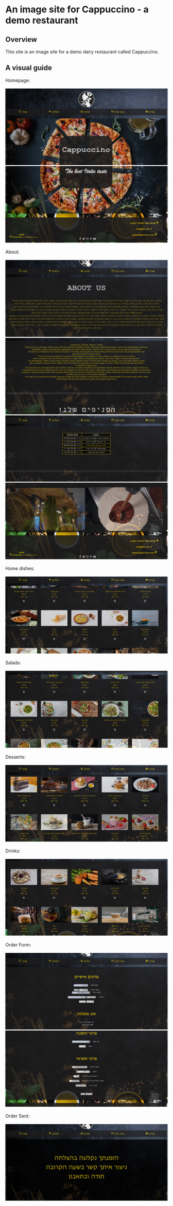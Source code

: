 # An image site for Cappuccino - a demo restaurant
## Overview
This site is an image site for a demo dairy restaurant called Cappuccino.
## A visual guide
Homepage: <br><br>
![homepage](Docs/Screenshots/home1.png)
![homepage](Docs/Screenshots/home2.png)<br><br>
About:<br><br>
![About](Docs/Screenshots/about1.png)
![About](Docs/Screenshots/about2.png)
![About](Docs/Screenshots/about3.png)
![About](Docs/Screenshots/about4.png)<br><br>
Home dishes:<br><br>
![Home dishes](Docs/Screenshots/meals.png)<br><br>
Salads:<br><br>
![Salads](Docs/Screenshots/salads.png)<br><br>
Desserts:<br><br>
![Desserts](Docs/Screenshots/desserts.png)<br><br>
Drinks:<br><br>
![Drinks](Docs/Screenshots/drinks.png)<br><br>
Order Form:<br><br>
![Order Form](Docs/Screenshots/form1.png)
![Order Form](Docs/Screenshots/form2.png)<br><br>
Order Sent:<br><br>
![Order Sent](Docs/Screenshots/thanks.png)<br><br>


